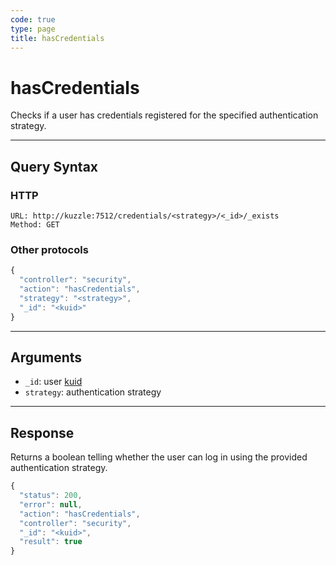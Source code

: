 ```yaml
---
code: true
type: page
title: hasCredentials
---
```


# hasCredentials



Checks if a user has credentials registered for the specified authentication strategy.

---

## Query Syntax

### HTTP

```http
URL: http://kuzzle:7512/credentials/<strategy>/<_id>/_exists
Method: GET
```

### Other protocols

```js
{
  "controller": "security",
  "action": "hasCredentials",
  "strategy": "<strategy>",
  "_id": "<kuid>"
}
```

---

## Arguments

- `_id`: user [kuid](/core/1/guides/kuzzle-depth/authentication#the-kuzzle-user-identifier)
- `strategy`: authentication strategy

---

## Response

Returns a boolean telling whether the user can log in using the provided authentication strategy.

```js
{
  "status": 200,
  "error": null,
  "action": "hasCredentials",
  "controller": "security",
  "_id": "<kuid>",
  "result": true
}
```

